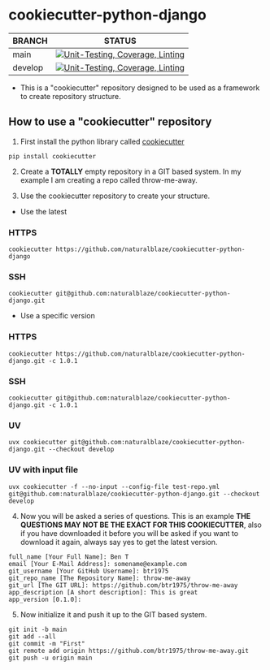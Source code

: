 # cookiecutter-python-django
| BRANCH | STATUS |
| ------ |--------|
| main | [![Unit-Testing, Coverage, Linting](https://github.com/naturalblaze/cookiecutter-python-django/actions/workflows/test-bake.yml/badge.svg)](https://github.com/naturalblaze/cookiecutter-python-django/actions/workflows/test-bake.yml) |
| develop | [![Unit-Testing, Coverage, Linting](https://github.com/naturalblaze/cookiecutter-python-django/actions/workflows/test-bake.yml/badge.svg)](https://github.com/naturalblaze/cookiecutter-python-django/actions/workflows/test-bake.yml) |

* This is a "cookiecutter" repository designed to be used as a framework to create repository structure.

## How to use a "cookiecutter" repository

1. First install the python library called [cookiecutter](https://cookiecutter.readthedocs.io/en/stable/)

```text
pip install cookiecutter
```

2. Create a **TOTALLY** empty repository in a GIT based system.  In my example I am creating a repo called
   throw-me-away.

3. Use the cookiecutter repository to create your structure.

* Use the latest

### HTTPS

```text
cookiecutter https://github.com/naturalblaze/cookiecutter-python-django
```

### SSH

```text
cookiecutter git@github.com:naturalblaze/cookiecutter-python-django.git
```

* Use a specific version

### HTTPS

```text
cookiecutter https://github.com/naturalblaze/cookiecutter-python-django.git -c 1.0.1
```

### SSH

```text
cookiecutter git@github.com:naturalblaze/cookiecutter-python-django.git -c 1.0.1
```

### UV

```text
uvx cookiecutter git@github.com:naturalblaze/cookiecutter-python-django.git --checkout develop
```

### UV with input file
```text
uvx cookiecutter -f --no-input --config-file test-repo.yml git@github.com:naturalblaze/cookiecutter-python-django.git --checkout develop
```

4. Now you will be asked a series of questions. This is an example
   **THE QUESTIONS MAY NOT BE THE EXACT FOR THIS COOKIECUTTER**, also if you have downloaded it before
   you will be asked if you want to download it again, always say yes to get the latest version.

```text
full_name [Your Full Name]: Ben T
email [Your E-Mail Address]: somename@example.com
git_username [Your GitHub Username]: btr1975
git_repo_name [The Repository Name]: throw-me-away
git_url [The GIT URL]: https://github.com/btr1975/throw-me-away
app_description [A short description]: This is great
app_version [0.1.0]: 
```

5. Now initialize it and push it up to the GIT based system.

```text
git init -b main
git add --all
git commit -m "First"
git remote add origin https://github.com/btr1975/throw-me-away.git
git push -u origin main
```
